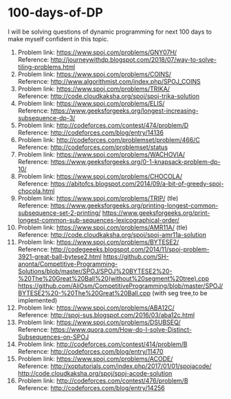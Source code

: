 # 100-days-of-DP
I will be solving questions of dynamic programming for next 100 days to make myself confident in this topic.

1. Problem link: https://www.spoj.com/problems/GNY07H/ <br />
   Reference: http://journeywithdp.blogspot.com/2018/07/way-to-solve-tiling-problems.html
2. Problem link: https://www.spoj.com/problems/COINS/  <br />
   Reference: http://www.algorithmist.com/index.php/SPOJ_COINS
3. Problem link: https://www.spoj.com/problems/TRIKA/   <br />
   Reference: http://code.cloudkaksha.org/spoj/spoj-trika-solution
4. Problem link: https://www.spoj.com/problems/ELIS/   <br />
   Reference: https://www.geeksforgeeks.org/longest-increasing-subsequence-dp-3/
5. Problem link: http://codeforces.com/contest/474/problem/D   <br />
   Reference: http://codeforces.com/blog/entry/14136
6. Problem link: http://codeforces.com/problemset/problem/466/C   <br />
   Reference: http://codeforces.com/problemset/status
7. Problem link: https://www.spoj.com/problems/WACHOVIA/   <br />
   Reference: https://www.geeksforgeeks.org/0-1-knapsack-problem-dp-10/
8. Problem link: https://www.spoj.com/problems/CHOCOLA/   <br />
   Reference: https://abitofcs.blogspot.com/2014/09/a-bit-of-greedy-spoj-chocola.html
9. Problem link: https://www.spoj.com/problems/TRIP/  (tle) <br />
   Reference: https://www.geeksforgeeks.org/printing-longest-common-subsequence-set-2-printing/
              https://www.geeksforgeeks.org/print-longest-common-sub-sequences-lexicographical-order/
10. Problem link: https://www.spoj.com/problems/AMR11A/  (tle) <br />
    Reference: http://code.cloudkaksha.org/spoj/spoj-amr11a-solution
11. Problem link: https://www.spoj.com/problems/BYTESE2/ <br />
    Reference: http://codegeeeks.blogspot.com/2014/11/spoj-problem-3921-great-ball-bytese2.html
               https://github.com/SH-anonta/Competitive-Programming-Solutions/blob/master/SPOJ/SPOJ%20BYTESE2%20-%20The%20Great%20Ball%20(without%20segment%20tree).cpp
               https://github.com/AliOsm/CompetitiveProgramming/blob/master/SPOJ/BYTESE2%20-%20The%20Great%20Ball.cpp (with seg tree,to be implemented)
12. Problem link: https://www.spoj.com/problems/ABA12C/ <br />
    Reference: http://spoj-sus.blogspot.com/2016/03/aba12c.html
13. Problem link: https://www.spoj.com/problems/DSUBSEQ/ <br />
    Reference: https://www.quora.com/How-do-I-solve-Distinct-Subsequences-on-SPOJ
14. Problem link: http://codeforces.com/contest/414/problem/B <br />
    Reference: http://codeforces.com/blog/entry/11470
15. Problem link: https://www.spoj.com/problems/ACODE/ <br />
    Reference: http://xoptutorials.com/index.php/2017/01/01/spojacode/
               http://code.cloudkaksha.org/spoj/spoj-acode-solution
16. Problem link: http://codeforces.com/contest/476/problem/B <br />
    Reference: http://codeforces.com/blog/entry/14256
